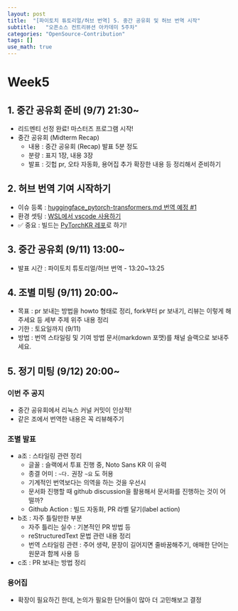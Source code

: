 ```yaml
---
layout: post
title:  "[파이토치 튜토리얼/허브 번역] 5. 중간 공유회 및 허브 번역 시작"
subtitle:   "오픈소스 컨트리뷰션 아카데미 5주차"
categories: "OpenSource-Contribution"
tags: []
use_math: true
---
```


# Week5

## 1. 중간 공유회 준비 (9/7) 21:30~

* 리드멘티 선정 완료! 마스터즈 프로그램 시작!
* 중간 공유회 (Midterm Recap)
  * 내용 : 중간 공유회 (Recap) 발표 5분 정도
  * 분량 : 표지 1장, 내용 3장
  * 발표 : 깃헙 pr, 오타 자동화, 용어집 추가 확장한 내용 등 정리해서 준비하기

## 2. 허브 번역 기여 시작하기

* 이슈 등록 : [huggingface_pytorch-transformers.md 번역 예정 #1](https://github.com/9bow/PyTorch-hub-kr/issues/1)
* 환경 셋팅 : [WSL에서 vscode 사용하기](https://docs.microsoft.com/ko-kr/windows/wsl/tutorials/wsl-vscode)
* ✅ 중요 : 빌드는 [PyTorchKR 레포](https://github.com/9bow/PyTorchKR)로 하기!

## 3. 중간 공유회 (9/11) 13:00~

* 발표 시간 : 파이토치 튜토리얼/허브 번역 - 13:20~13:25

## 4. 조별 미팅 (9/11) 20:00~

* 목표 : pr 보내는 방법을 howto 형태로 정리, fork부터 pr 보내기, 리뷰는 이렇게 해주세요 등 세부 주제 위주 내용 정리
* 기한 : 토요일까지 (9/11)
* 방법 : 번역 스타일링 및 기여 방법 문서(markdown 포맷)를 채널 슬랙으로 보내주세요.

## 5. 정기 미팅 (9/12) 20:00~

### 이번 주 공지

* 중간 공유회에서 리눅스 커널 커밋이 인상적!
* 같은 조에서 번역한 내용은 꼭 리뷰해주기

### 조별 발표

* a조 : 스타일링 관련 정리
  * 글꼴 : 슬랙에서 투표 진행 중, Noto Sans KR 이 유력
  * 종결 어미 : `~다.` 권장 `~요` 도 허용
  * 기계적인 번역보다는 의역을 하는 것을 우선시
  * 문서화 진행할 때 github discussion을 활용해서 문서화를 진행하는 것이 어떨까?
  * Github Action : 빌드 자동화, PR 라벨 달기(label action)
* b조 : 자주 틀릴만한 부분
  * 자주 틀리는 실수 : 기본적인 PR 방법 등
  * reStructuredText 문법 관련 내용 정리
  * 번역 스타일링 관련 :  주어 생략, 문장이 길어지면 줄바꿈해주기, 애매한 단어는 원문과 함께 사용 등
* c조 : PR 보내는 방법 정리

### 용어집

* 확장이 필요하긴 한데, 논의가 필요한 단어들이 많아 더 고민해보고 결정

